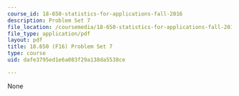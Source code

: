 ```yaml
---
course_id: 18-650-statistics-for-applications-fall-2016
description: Problem Set 7
file_location: /coursemedia/18-650-statistics-for-applications-fall-2016/dafe3795ed1e6a083f29a138da5538ce_MIT18_650F16_PSet7.pdf
file_type: application/pdf
layout: pdf
title: 18.650 (F16) Problem Set 7
type: course
uid: dafe3795ed1e6a083f29a138da5538ce

---
```

None